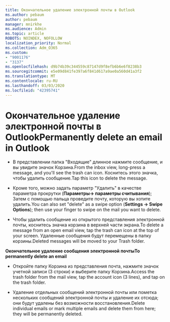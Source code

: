 ```yaml
---
title: Окончательное удаление электронной почты в Outlook
ms.author: pebaum
author: pebaum
manager: mnirkhe
ms.audience: Admin
ms.topic: article
ROBOTS: NOINDEX, NOFOLLOW
localization_priority: Normal
ms.collection: Adm_O365
ms.custom:
- "9001176"
- "3137"
ms.openlocfilehash: d9b74b39c344559c87147d9f8efb6b6e6f8238b3
ms.sourcegitcommit: e5e09d841fe397a6f841d617a9ae0a560d41a3f2
ms.translationtype: MT
ms.contentlocale: ru-RU
ms.lasthandoff: 03/03/2020
ms.locfileid: "42395741"
---
```

# <a name="permanently-delete-an-email-in-outlook"></a><span data-ttu-id="21f2b-102">Окончательное удаление электронной почты в Outlook</span><span class="sxs-lookup"><span data-stu-id="21f2b-102">Permanently delete an email in Outlook</span></span>

- <span data-ttu-id="21f2b-103">В представлении папка "Входящие" длинное нажмите сообщение, и вы увидите значок Корзина.</span><span class="sxs-lookup"><span data-stu-id="21f2b-103">From the inbox view, long-press a message, and you'll see the trash can icon.</span></span> <span data-ttu-id="21f2b-104">Коснитесь этого значка, чтобы удалить сообщение.</span><span class="sxs-lookup"><span data-stu-id="21f2b-104">Tap this icon to delete the message.</span></span>

- <span data-ttu-id="21f2b-105">Кроме того, можно задать параметр "Удалить" в качестве параметра прокрутки (**Параметры-> параметры считывания**); Затем с помощью пальца проведите почту, которую вы хотите удалить.</span><span class="sxs-lookup"><span data-stu-id="21f2b-105">You can also set "delete" as a swipe option (**Settings -> Swipe Options**); then use your finger to swipe on the mail you want to delete.</span></span> 

- <span data-ttu-id="21f2b-106">Чтобы удалить сообщение из открытого представления электронной почты, коснитесь значка корзина в верхней части экрана.</span><span class="sxs-lookup"><span data-stu-id="21f2b-106">To delete a message from an open email view, tap the trash can icon at the top of your screen.</span></span> <span data-ttu-id="21f2b-107">Удаленные сообщения будут перемещены в папку корзины.</span><span class="sxs-lookup"><span data-stu-id="21f2b-107">Deleted messages will be moved to your Trash folder.</span></span> 

<span data-ttu-id="21f2b-108">**Окончательное удаление сообщения электронной почты**</span><span class="sxs-lookup"><span data-stu-id="21f2b-108">**To permanently delete an email**</span></span>

- <span data-ttu-id="21f2b-109">Откройте папку Корзина из представления почта, нажмите значок учетной записи (3 строки) и выберите папку Корзина.</span><span class="sxs-lookup"><span data-stu-id="21f2b-109">Access the trash folder from the mail view, tap the account icon (3 lines), and tap on the trash folder.</span></span>

- <span data-ttu-id="21f2b-110">Удаление отдельных сообщений электронной почты или пометка нескольких сообщений электронной почты и удаление их отсюда; они будут удалены без возможности восстановления.</span><span class="sxs-lookup"><span data-stu-id="21f2b-110">Delete individual emails or mark multiple emails and delete them from here; they will be permanently deleted.</span></span>